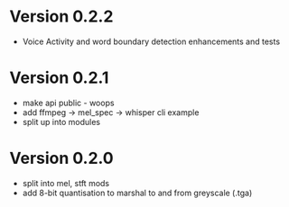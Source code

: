# Version 0.2.2
* Voice Activity and word boundary detection enhancements and tests

# Version 0.2.1
* make api public - woops
* add ffmpeg -> mel_spec -> whisper cli example
* split up into modules

# Version 0.2.0
* split into mel, stft mods
* add 8-bit quantisation to marshal to and from greyscale (.tga)

